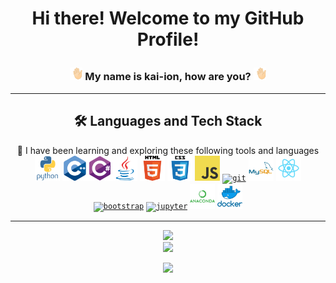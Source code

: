 # <div align="center"> <p style="text-align: center;"> Hi there! Welcome to my GitHub Profile! </p> </div>


### <div align="center"> <p style="text-align: center"> <img src="./assets/img/waving-hand.webp" width="4%"> My name is kai-ion, how are you? <img src="./assets/img/waving-hand.webp" width="4%"></p> </div>

<hr></hr>

## <div align="center">  🛠 Languages and Tech Stack </div>

<div align="center">
    📖 I have been learning and exploring these following tools and languages
</div>


<div align="center"> 
    <code><a href="https://www.python.org" title="Python" target="_blank"><img src="https://raw.githubusercontent.com/devicons/devicon/master/icons/python/python-original-wordmark.svg" alt="python" width="40" height="40"/></a></code>
    <code><a href="https://www.cplusplus.com/" title="C++" target="_blank"><img src="https://raw.githubusercontent.com/devicons/devicon/master/icons/cplusplus/cplusplus-original.svg" alt="cplusplus" width="40" height="40"/></a></code
    <code><a href="https://learn.microsoft.com/en-us/dotnet/csharp/" title="C#" target="_blank"><img src="https://raw.githubusercontent.com/devicons/devicon/master/icons/csharp/csharp-original.svg" alt="c#" width="40" height="40"/></a></code
    <code><a href="https://www.java.com" title="Java" target="_blank"><img src="https://raw.githubusercontent.com/devicons/devicon/master/icons/java/java-original.svg" alt="java" width="40" height="40"/></a></code>
    <code><a href="https://developer.mozilla.org/en-US/docs/Web/HTML" title="HTML" target="_blank"><img src="https://raw.githubusercontent.com/github/explore/80688e429a7d4ef2fca1e82350fe8e3517d3494d/topics/html/html.png" alt="html" width="40" height="40"/></a></code>
    <code><a href="https://developer.mozilla.org/en-US/docs/Web/CSS" title="CSS" target="_blank"><img src="https://raw.githubusercontent.com/github/explore/80688e429a7d4ef2fca1e82350fe8e3517d3494d/topics/css/css.png" alt="css" width="40" height="40"/></a></code>
    <code><a href="https://www.javascript.com/" title="JavaScript" target="_blank"><img src="https://raw.githubusercontent.com/github/explore/80688e429a7d4ef2fca1e82350fe8e3517d3494d/topics/javascript/javascript.png" alt="javascript" width="40" height="40"/></a></code>
    <code><a href="https://git-scm.com/" title="Git" target="_blank"><img src="https://www.vectorlogo.zone/logos/git-scm/git-scm-icon.svg" alt="git" width="40" height="40"/></a></code>
    <code><a href="https://www.mysql.com/" title="MySQL" target="_blank"><img src="https://raw.githubusercontent.com/devicons/devicon/master/icons/mysql/mysql-original-wordmark.svg" alt="mysql" width="40" height="40"/></a></code>
    <code><a href="https://reactjs.org/" title="React" target="_blank"><img src="https://raw.githubusercontent.com/github/explore/80688e429a7d4ef2fca1e82350fe8e3517d3494d/topics/react/react.png" alt="react" width="40" height="40"/></a></code>
    <code><a href="https://getbootstrap.com/" title="Bootstrap" target="_blank"><img src="https://getbootstrap.com/docs/5.2/assets/brand/bootstrap-logo-shadow.png" alt="bootstrap" width="40" height="40"/></a></code>
    <code><a href="https://jupyter-notebook.readthedocs.io/en/stable/" title="Jupyter Notebook" target="_blank"><img src="https://avatars.githubusercontent.com/u/7388996?s=200&v=4" alt="jupyter" width="40" height="40"/></a></code>
    <code><a href="https://www.anaconda.com/" title="Anaconda" target="_blank"><img src="https://raw.githubusercontent.com/devicons/devicon/master/icons/anaconda/anaconda-original-wordmark.svg" alt="jupyter" width="40" height="40"/></a></code>
    <code><a href="https://www.docker.com//" title="Docker" target="_blank"><img src="https://raw.githubusercontent.com/github/explore/80688e429a7d4ef2fca1e82350fe8e3517d3494d/topics/docker/docker.png?size=48" alt="docker" width="40" height="40"/></a></code>
</div>

<hr></hr>

<div align="center">
  <img  src="https://img.shields.io/badge/GitHub-181717.svg?style=for-the-badge&logo=GitHub&logoColor=white" />
</a>
</div>
<div align="center">
  <a href="https://git.io/streak-stats">
  <img  width="40%" src="https://github-readme-streak-stats.herokuapp.com/?user=kai-ion&theme=react&border_radius=5" />
</a>
</div>


<p align="center">
  <img width="40%" src="https://github-readme-stats.vercel.app/api/top-langs/?username=kai-ion&theme=onedark&custom_title=streak-stats&hide_border=false&layout=compact">
</p>